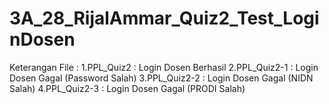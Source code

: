 # 3A_28_RijalAmmar_Quiz2_Test_LoginDosen
Keterangan File :
1.PPL_Quiz2 : Login Dosen Berhasil
2.PPL_Quiz2-1 : Login Dosen Gagal (Password Salah)
3.PPL_Quiz2-2 : Login Dosen Gagal (NIDN Salah)
4.PPL_Quiz2-3 : Login Dosen Gagal (PRODI Salah)
